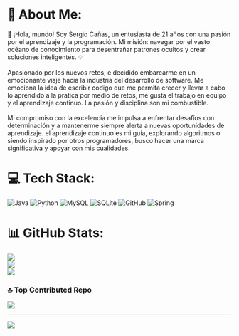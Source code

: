 # 💫 About Me:
🚀 ¡Hola, mundo! Soy Sergio Cañas, un entusiasta de 21 años con una pasión por el aprendizaje y la programación. Mi misión: navegar por el vasto océano de conocimiento para desentrañar patrones ocultos y crear soluciones inteligentes. 💡<br><br>Apasionado por los nuevos retos, e decidido embarcarme en un emocionante viaje hacia la industria del desarrollo de software. Me emociona la idea de escribir codigo que me permita crecer y llevar a cabo lo aprendido a la pratica por medio de retos, me gusta el trabajo en equipo y el aprendizaje continuo. La pasión y disciplina son mi combustible.<br><br>Mi compromiso con la excelencia me impulsa a enfrentar desafíos con determinación y a mantenerme siempre alerta a nuevas oportunidades de aprendizaje. el aprendizaje continuo es mi guía, explorando algoritmos o siendo inspirado por otros programadores, busco hacer una marca significativa y apoyar con mis cualidades.



# 💻 Tech Stack:
![Java](https://img.shields.io/badge/java-%23ED8B00.svg?style=for-the-badge&logo=java&logoColor=white) ![Python](https://img.shields.io/badge/python-3670A0?style=for-the-badge&logo=python&logoColor=ffdd54) ![MySQL](https://img.shields.io/badge/mysql-%2300f.svg?style=for-the-badge&logo=mysql&logoColor=white) ![SQLite](https://img.shields.io/badge/sqlite-%2307405e.svg?style=for-the-badge&logo=sqlite&logoColor=white) ![GitHub](https://img.shields.io/badge/GitHub-%23121011.svg?style=for-the-badge&logo=github&logoColor=white) ![Spring](https://img.shields.io/badge/spring-%236DB33F.svg?style=for-the-badge&logo=spring&logoColor=white)
# 📊 GitHub Stats:
![](https://github-readme-stats.vercel.app/api?username=sergio0205&theme=gotham&hide_border=false&include_all_commits=false&count_private=false)<br/>
![](https://github-readme-streak-stats.herokuapp.com/?user=sergio0205&theme=gotham&hide_border=false)<br/>
![](https://github-readme-stats.vercel.app/api/top-langs/?username=sergio0205&theme=gotham&hide_border=false&include_all_commits=false&count_private=false&layout=compact)

### 🔝 Top Contributed Repo
![](https://github-contributor-stats.vercel.app/api?username=sergio0205&limit=5&theme=dark&combine_all_yearly_contributions=true)

---
[![](https://visitcount.itsvg.in/api?id=sergio0205&icon=0&color=0)](https://visitcount.itsvg.in)

<!-- Proudly created with GPRM ( https://gprm.itsvg.in ) -->
